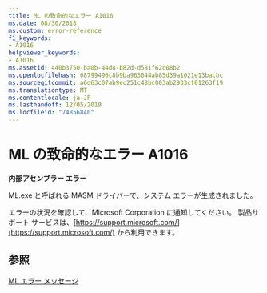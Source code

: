 ```yaml
---
title: ML の致命的なエラー A1016
ms.date: 08/30/2018
ms.custom: error-reference
f1_keywords:
- A1016
helpviewer_keywords:
- A1016
ms.assetid: 440b3750-ba0b-44d8-b82d-d581f62c08b2
ms.openlocfilehash: 68799496c8b9ba963044ab85d39a1021e13bacbc
ms.sourcegitcommit: a6d63c07ab9ec251c48bc003ab2933cf01263f19
ms.translationtype: MT
ms.contentlocale: ja-JP
ms.lasthandoff: 12/05/2019
ms.locfileid: "74856840"
---
```

# <a name="ml-fatal-error-a1016"></a>ML の致命的なエラー A1016

**内部アセンブラー エラー**

ML.exe と呼ばれる MASM ドライバーで、システム エラーが生成されました。

エラーの状況を確認して、Microsoft Corporation に通知してください。 製品サポート サービスは、[https://support.microsoft.com/](https://support.microsoft.com/) から利用できます。

## <a name="see-also"></a>参照

[ML エラー メッセージ](../../assembler/masm/ml-error-messages.md)<br/>
